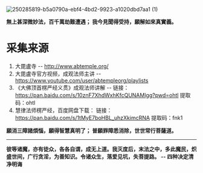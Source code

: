 ![250285819-b5a0790a-ebf4-4bd2-9923-a1020dbd7aa1 (1)](https://github.com/user-attachments/assets/c172fdd3-4e07-4333-8f95-e9a57bbeee40)


<strong>
無上甚深微妙法，百千萬劫難遭遇；
我今見聞得受持，願解如來真實義。
</strong>

# 采集来源
1. 大毘盧寺 -- http://www.abtemple.org/
1. 大毘盧寺官方视频，成观法师主讲 -- https://www.youtube.com/user/abtempleorg/playlists
1. 《大佛顶首楞严经义贯》成观法师讲解 -- 链接：https://pan.baidu.com/s/10znF7XhdWxhKfcQUNAMlgg?pwd=ohtl 提取码：ohtl
1. 慧律法师楞严经，百度网盘下载： 
链接：https://pan.baidu.com/s/1tMyE7boHBL_uhzXkimcRNA 
提取码：fnk1 

<strong>
願消三障諸煩惱，願得智慧真明了；
普願罪障悉消除，世世常行菩薩道。 
</strong>

---


<strong>
彼等诸魔，亦有徒众，各各自谓，成无上道。我灭度后，末法之中，多此魔民，炽盛世间，广行贪淫，为善知识。令诸众生，落爱见坑，失菩提路。 -- 四种决定清净明诲
</strong>
